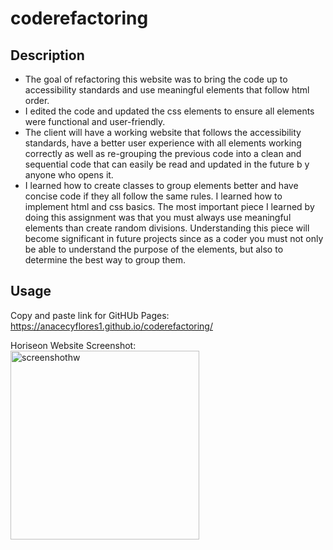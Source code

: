 # coderefactoring

## Description

- The goal of refactoring this website was to bring the code up to accessibility standards and use meaningful elements that follow html order.
- I edited the code and updated the css elements to ensure all elements were functional and user-friendly.
- The client will have a working website that follows the accessibility standards, have a better user experience with all elements working correctly as well as re-grouping the previous code into a clean and sequential code that can easily be read and updated in the future b y anyone who opens it.
- I learned how to create classes to group elements better and have concise code if they all follow the same rules. I learned how to implement html and css basics. The most important piece I learned by doing this assignment was that you must always use meaningful elements than create random divisions. Understanding this piece will become significant in future projects since as a coder you must not only be able to understand the purpose of the elements, but also to determine the best way to group them.

## Usage

Copy and paste link for GitHUb Pages: https://anacecyflores1.github.io/coderefactoring/

<!-- To add a screenshot, create an `assets/images` folder in your repository and upload your screenshot to it. Then, using the relative filepath, add it to your README using the following syntax: -->

Horiseon Website Screenshot:
<img width="302" alt="screenshothw" src="https://user-images.githubusercontent.com/95557040/162578284-ff9aa9fd-88a3-4f23-a330-b7b2cd27936a.png">
